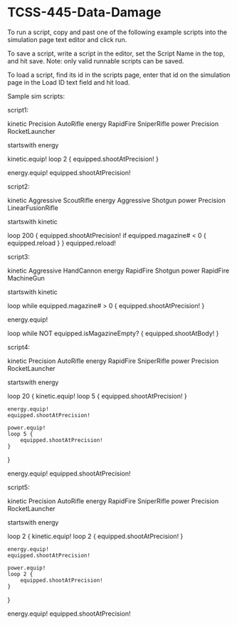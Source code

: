 # TCSS-445-Data-Damage
To run a script, copy and past one of the following example scripts into the simulation page
text editor and click run. 

To save a script, write a script in the editor, set the Script Name in the top, and hit save. 
Note: only valid runnable scripts can be saved.

To load a script, find its id in the scripts page, enter that id on the simulation page in the
Load ID text field and hit load.


Sample sim scripts:

script1:

kinetic Precision AutoRifle
energy RapidFire SniperRifle
power Precision RocketLauncher

startswith energy

kinetic.equip!
loop 2 {
    equipped.shootAtPrecision!
}

energy.equip!
equipped.shootAtPrecision!



script2:
                
kinetic Aggressive ScoutRifle
energy Aggressive Shotgun
power Precision LinearFusionRifle

startswith kinetic

loop 200 {
    equipped.shootAtPrecision!
    if equipped.magazine# < 0 {
        equipped.reload
    }
}
equipped.reload!


script3:
                
kinetic Aggressive HandCannon
energy RapidFire Shotgun
power RapidFire MachineGun

startswith kinetic

loop while equipped.magazine# > 0 {
    equipped.shootAtPrecision!
}

energy.equip!

loop while NOT equipped.isMagazineEmpty? {
    equipped.shootAtBody!
}


script4:

kinetic Precision AutoRifle
energy RapidFire SniperRifle
power Precision RocketLauncher

startswith energy

loop 20 {
    kinetic.equip!
    loop 5 {
        equipped.shootAtPrecision!
    }

    energy.equip!
    equipped.shootAtPrecision!

    power.equip!
    loop 5 {
        equipped.shootAtPrecision!
    }
}

energy.equip!
equipped.shootAtPrecision!


script5:
                
kinetic Precision AutoRifle
energy RapidFire SniperRifle
power Precision RocketLauncher

startswith energy

loop 2 {
    kinetic.equip!
    loop 2 {
        equipped.shootAtPrecision!
    }

    energy.equip!
    equipped.shootAtPrecision!

    power.equip!
    loop 2 {
        equipped.shootAtPrecision!
    }
}

energy.equip!
equipped.shootAtPrecision!
